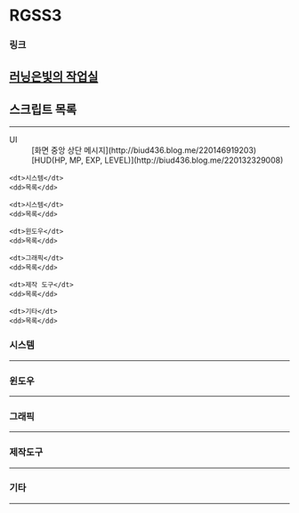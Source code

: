 # RGSS3

### 링크
[러닝은빛의 작업실](http://biud436.blog.me/)
---

## 스크립트 목록
---
<dl>
	<dt>UI</dt>
	<dd>[화면 중앙 상단 메시지](http://biud436.blog.me/220146919203)</dd>
	<dd>[HUD(HP, MP, EXP, LEVEL)](http://biud436.blog.me/220132329008)</dd>

	<dt>시스템</dt>
	<dd>목록</dd>
	
	<dt>시스템</dt>
	<dd>목록</dd>

	<dt>윈도우</dt>
	<dd>목록</dd>	
	
	<dt>그래픽</dt>
	<dd>목록</dd>		
	
	<dt>제작 도구</dt>
	<dd>목록</dd>			
	
	<dt>기타</dt>
	<dd>목록</dd>				
</dl>

### 시스템
---

### 윈도우
---

### 그래픽
---

### 제작도구
---

### 기타
---
